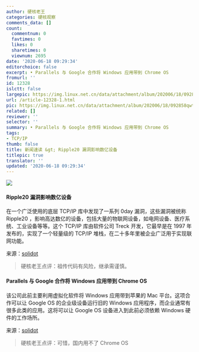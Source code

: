 ```yaml
---
author: 硬核老王
categories: 硬核观察
comments_data: []
count:
  commentnum: 0
  favtimes: 0
  likes: 0
  sharetimes: 0
  viewnum: 2695
date: '2020-06-18 09:29:34'
editorchoice: false
excerpt: • Parallels 与 Google 合作将 Windows 应用带到 Chrome OS
fromurl: ''
id: 12328
islctt: false
largepic: https://img.linux.net.cn/data/attachment/album/202006/18/092858qwtovsgvldaglvsa.jpg
url: /article-12328-1.html
pic: https://img.linux.net.cn/data/attachment/album/202006/18/092858qwtovsgvldaglvsa.jpg.thumb.jpg
related: []
reviewer: ''
selector: ''
summary: • Parallels 与 Google 合作将 Windows 应用带到 Chrome OS
tags:
- TCP/IP
thumb: false
title: 新闻速读 &gt; Ripple20 漏洞影响数亿设备
titlepic: true
translator: ''
updated: '2020-06-18 09:29:34'
---
```


![](/data/attachment/album/202006/18/092858qwtovsgvldaglvsa.jpg)


#### Ripple20 漏洞影响数亿设备


在一个广泛使用的底层 TCP/IP 库中发现了一系列 0day 漏洞，这些漏洞被统称 Ripple20 ，影响高达数亿的设备，包括大量的物联网设备，如电网设备、医疗系统、工业设备等等。这个 TCP/IP 库由软件公司 Treck 开发，它最早是在 1997 年发布的，实现了一个轻量级的 TCP/IP 堆栈，在二十多年里被企业广泛用于实现联网功能。


来源：[solidot](https://www.solidot.org/story?sid=64693)



> 
> 硬核老王点评：祖传代码有风险，继承需谨慎。
> 
> 
> 


#### Parallels 与 Google 合作将 Windows 应用带到 Chrome OS


该公司此前主要利用虚拟化软件将 Windows 应用带到苹果的 Mac 平台。这项合作可以让 Google OS 的企业级设备运行旧的 Windows 应用程序，而企业通常有很多此类的应用。这将可以让 Google OS 设备进入到此前必须依赖 Windows 硬件的工作场所。


来源：[solidot](https://www.solidot.org/story?sid=64692)



> 
> 硬核老王点评：可惜，国内用不了 Chrome OS
> 
> 
>